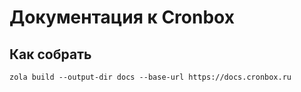 # Документация к Cronbox

## Как собрать

```shell script
zola build --output-dir docs --base-url https://docs.cronbox.ru
```
